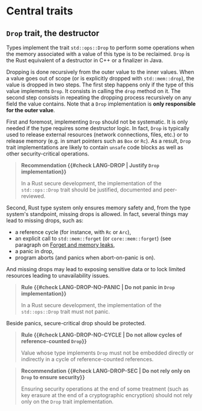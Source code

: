 # Central traits

## `Drop` trait, the destructor

Types implement the trait `std::ops::Drop` to perform some operations when the
memory associated with a value of this type is to be reclaimed. `Drop` is the
Rust equivalent of a destructor in C++ or a finalizer in Java.

Dropping is done recursively from the outer value to the inner values.
When a value goes out of scope (or is explicitly dropped with `std::mem::drop`),
the value is dropped in two steps. The first step happens only if the type of
this value implements `Drop`. It consists in calling the `drop` method on it.
The second step consists in repeating the dropping process recursively on any
field the value contains. Note that a `Drop` implementation is
**only responsible for the outer value**.

First and foremost, implementing `Drop` should not be systematic.
It is only needed if the type requires some destructor logic. In fact, `Drop` is
typically used to release external resources (network connections, files, etc.)
or to release memory (e.g. in smart pointers such as `Box` or `Rc`).
As a result, `Drop` trait implementations are likely to contain `unsafe` code
blocks as well as other security-critical operations.

> **Recommendation {{#check LANG-DROP | Justify `Drop` implementation}}**
>
> In a Rust secure development, the implementation of the `std::ops::Drop` trait
> should be justified, documented and peer-reviewed.

Second, Rust type system only ensures memory safety and, from the type system's
standpoint, missing drops is allowed. In fact, several things may lead to
missing drops, such as:

- a reference cycle (for instance, with `Rc` or `Arc`),
- an explicit call to `std::mem::forget` (or `core::mem::forget`) (see paragraph
  on [Forget and memory leaks](05_memory.html#forget-and-memory-leaks),
- a panic in drop,
- program aborts (and panics when abort-on-panic is on).


And missing drops may lead to exposing sensitive data or to lock limited
resources leading to unavailability issues.

> **Rule {{#check LANG-DROP-NO-PANIC | Do not panic in `Drop` implementation}}**
>
> In a Rust secure development, the implementation of the `std::ops::Drop` trait
> must not panic.

Beside panics, secure-critical drop should be protected.

> **Rule {{#check LANG-DROP-NO-CYCLE | Do not allow cycles of reference-counted `Drop`}}**
>
> Value whose type implements `Drop` must not be embedded directly or indirectly
> in a cycle of reference-counted references.

> **Recommendation {{#check LANG-DROP-SEC | Do not rely only on `Drop` to ensure security}}**
>
> Ensuring security operations at the end of some treatment (such as key erasure
> at the end of a cryptographic encryption) should not rely only on the `Drop`
> trait implementation.
